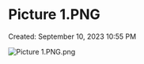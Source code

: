 # Picture 1.PNG

Created: September 10, 2023 10:55 PM

![Picture 1.PNG.png](Picture%201%20PNG%20a3a5b6ae728c4c62b9dd1f807069abda/Picture_1.PNG.png)